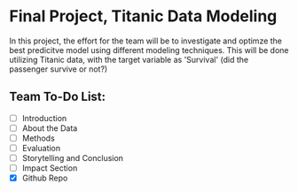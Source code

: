 # Final Project, Titanic Data Modeling
In this project, the effort for the team will be to investigate and optimze the best predicitve model using different modeling techniques. This will be done utilizing Titanic data, with the target variable as 'Survival' (did the passenger survive or not?)

## Team To-Do List:
- [ ] Introduction
- [ ] About the Data
- [ ] Methods
- [ ] Evaluation 
- [ ] Storytelling and Conclusion
- [ ] Impact Section
- [x] Github Repo

